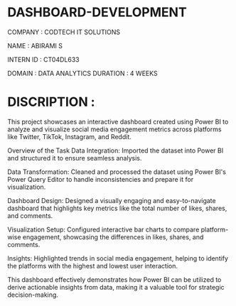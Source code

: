 # DASHBOARD-DEVELOPMENT

COMPANY : CODTECH IT SOLUTIONS

NAME : ABIRAMI S

INTERN ID : CT04DL633

DOMAIN : DATA ANALYTICS DURATION : 4 WEEKS

# DISCRIPTION :

This project showcases an interactive dashboard created using Power BI to analyze and visualize social media engagement metrics across platforms like Twitter, TikTok, Instagram, and Reddit.

Overview of the Task
Data Integration: Imported the dataset into Power BI and structured it to ensure seamless analysis.

Data Transformation: Cleaned and processed the dataset using Power BI's Power Query Editor to handle inconsistencies and prepare it for visualization.

Dashboard Design: Designed a visually engaging and easy-to-navigate dashboard that highlights key metrics like the total number of likes, shares, and comments.

Visualization Setup: Configured interactive bar charts to compare platform-wise engagement, showcasing the differences in likes, shares, and comments.

Insights: Highlighted trends in social media engagement, helping to identify the platforms with the highest and lowest user interaction.

This dashboard effectively demonstrates how Power BI can be utilized to derive actionable insights from data, making it a valuable tool for strategic decision-making.
